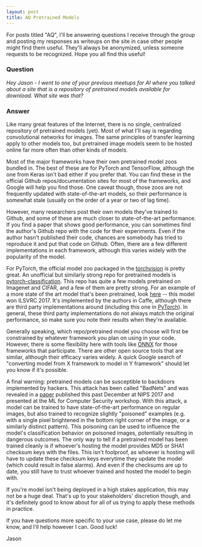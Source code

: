 ```yaml
---
layout: post
title: AQ Pretrained Models
---
```


For posts titled "AQ", I'll be answering questions I receive through the group and posting my responses as writeups on the site in case other people might find them useful.  They'll always be anonymized, unless someone requests to be recognized.  Hope you all find this useful!

### Question
_Hey Jason - I went to one of your previous meetups for AI where you talked about a site that is a repository of pretrained models available for download. What site was that?_

### Answer

Like many great features of the Internet, there is no single, centralized repository of pretrained models (yet).  Most of what I'll say is regarding convolutional networks for images.  The same principles of transfer learning apply to other models too, but pretrained image models seem to be hosted online far more often than other kinds of models.

Most of the major frameworks have their own pretrained model zoos bundled in.  The best of these are for PyTorch and TensorFlow, although the one from Keras isn't bad either if you prefer that.  You can find these in the official Github repos/documentation sites for most of the frameworks, and Google will help you find those.  One caveat though, those zoos are not frequently updated with state-of-the-art models, so their performance is somewhat stale (usually on the order of a year or two of lag time).

However, many researchers post their own models they've trained to Github, and some of these are much closer to state-of-the-art performance.  If you find a paper that shows good performance, you can sometimes find the author's Github repo with the code for their experiments.  Even if the author hasn't published their code, chances are somebody has tried to reproduce it and put that code on Github.  Often, there are a few different implementations in each framework, although this varies widely with the popularity of the model.

For PyTorch, the official model zoo packaged in the [torchvision](https://github.com/pytorch/vision) is pretty great.  An unofficial but similarly strong repo for pretrained models is [pytorch-classification](https://github.com/bearpaw/pytorch-classification).  This repo has quite a few models pretrained on Imagenet and CIFAR, and a few of them are pretty strong.  For an example of a more state of the art model that's been pretrained, look [here](https://github.com/hujie-frank/SENet) -- this model won ILSVRC 2017.  It's implemented by the authors in Caffe, although there are third party implementations around (including this one in [PyTorch](https://github.com/moskomule/senet.pytorch)).  In general, these third party implementations do not always match the original performance, so make sure you note their results when they're available.

Generally speaking, which repo/pretrained model you choose will first be constrained by whatever framework you plan on using in your code.  However, there is some flexibility here with tools like [ONNX](https://github.com/onnx/onnx) for those frameworks that participate.  There are other open source tools that are similar, although their efficacy varies widely.  A quick Google search of "converting model from X framework to model in Y framework" should let you know if it's possible.

A final warning: pretrained models can be susceptible to backdoors implemented by hackers.  This attack has been called "BadNets" and was revealed in a [paper](https://arxiv.org/abs/1708.06733) published this past December at NIPS 2017 and presented at the ML for Computer Security workshop.  With this attack, a model can be trained to have state-of-the-art performance on regular images, but also trained to recognize slightly "poisoned" examples (e.g. with a single pixel brightened in the bottom right corner of the image, or a similarly distinct pattern).  This poisoning can be used to influence the model's classification behavior on poisoned images, potentially resulting in dangerous outcomes.  The only way to tell if a pretrained model has been trained cleanly is if whoever's hosting the model provides MD5 or SHA1 checksum keys with the files.  This isn't foolproof, as whoever is hosting will have to update these checksum keys everytime they update the model (which could result in false alarms).  And even if the checksums are up to date, you still have to trust whoever trained and hosted the model to begin with.

If you're model isn't being deployed in a high stakes application, this may not be a huge deal.  That's up to your stakeholders' discretion though, and it's definitely good to know about for all of us trying to apply these methods in practice.

If you have questions more specific to your use case, please do let me know, and I'll help however I can.  Good luck!

Jason
